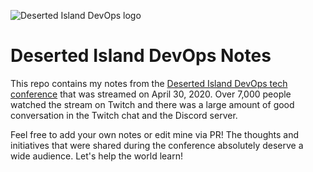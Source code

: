 ![Deserted Island DevOps logo](logo.png)

# Deserted Island DevOps Notes

This repo contains my notes from the [Deserted Island DevOps tech conference](https://desertedisland.club) that was streamed on April 30, 2020. Over 7,000 people watched the stream on Twitch and there was a large amount of good conversation in the Twitch chat and the Discord server.

Feel free to add your own notes or edit mine via PR! The thoughts and initiatives that were shared during the conference absolutely deserve a wide audience. Let's help the world learn!
